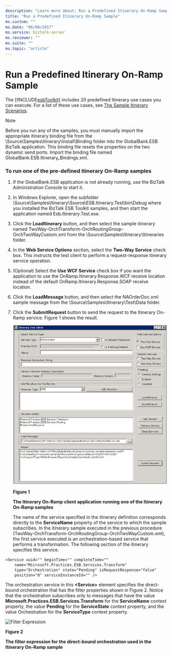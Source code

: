 ```yaml
---
description: "Learn more about: Run a Predefined Itinerary On-Ramp Sample"
title: "Run a Predefined Itinerary On-Ramp Sample"
ms.custom: ""
ms.date: "06/08/2017"
ms.service: biztalk-server
ms.reviewer: ""
ms.suite: ""
ms.topic: "article"
---
```

# Run a Predefined Itinerary On-Ramp Sample
The [!INCLUDE[esbToolkit](../includes/esbtoolkit-md.md)] includes 20 predefined Itinerary use cases you can execute. For a list of these use cases, see [The Sample Itinerary Scenarios](../esb-toolkit/the-sample-itinerary-scenarios.md).  
  
> [!NOTE]
>  Before you run any of the samples, you must manually import the appropriate itinerary binding file from the \Source\Samples\Itinerary\Install\Binding folder into the GlobalBank.ESB BizTalk application. This binding file resets the properties on the two dynamic send ports. Import the binding file named GlobalBank.ESB.Itinerary_Bindings.xml.  
  
### To run one of the pre-defined Itinerary On-Ramp samples  
  
1. If the GlobalBank.ESB application is not already running, use the BizTalk Administration Console to start it.  
  
2. In Windows Explorer, open the subfolder \Source\Samples\Itinerary\Source\ESB.Itinerary.Test\bin\Debug where you installed the BizTalk ESB Toolkit samples, and then start the application named Esb.Itinerary.Test.exe.  
  
3. Click the **LoadItinerary** button, and then select the sample itinerary named TwoWay-OrchTransform-OrchRoutingGroup-OrchTwoWayCustom.xml from the \Source\Samples\Itinerary\Itineraries folder.  
  
4. In the **Web Service Options** section, select the **Two-Way Service** check box. This instructs the test client to perform a request-response itinerary service operation.  
  
5. (Optional) Select the **Use WCF Service** check box if you want the application to use the OnRamp.Itinerary.Response.WCF receive location instead of the default OnRamp.Itinerary.Response.SOAP receive location.  
  
6. Click the **LoadMessage** button, and then select the NAOrderDoc.xml sample message from the \Source\Samples\Itinerary\Test\Data folder.  
  
7. Click the **SubmitRequest** button to send the request to the Itinerary On-Ramp service. Figure 1 shows the result.  
  
   ![Itinerary On Ramp](../esb-toolkit/media/ch6-itineraryonramp.gif "Ch6-ItineraryOnRamp")  
  
   **Figure 1**  
  
   **The Itinerary On-Ramp client application running one of the Itinerary On-Ramp samples**  
  
   The name of the service specified in the itinerary definition corresponds directly to the **ServiceName** property of the service to which the sample subscribes. In the itinerary sample executed in the previous procedure (TwoWay-OrchTransform-OrchRoutingGroup-OrchTwoWayCustom.xml), the first service executed is an orchestration-based service that performs a transformation. The following section of the itinerary specifies this service.  
  
```  
<Service uuid="" beginTime="" completeTime=""   
    name="Microsoft.Practices.ESB.Services.Transform"  
    type="Orchestration" state="Pending" isRequestResponse="false"  
    position="0" serviceInstanceId="" />  
```  
  
 The orchestration service in this **\<Service\>** element specifies the direct-bound orchestration that has the filter properties shown in Figure 2. Notice that the orchestration subscribes only to messages that have the value **Microsoft.Practices.ESB.Services.Transform** for the **ServiceName** context property, the value **Pending** for the **ServiceState** context property, and the value Orchestration for the **ServiceType** context property.  
  
 ![Filter Expression](../esb-toolkit/media/ch6-filterexpression.gif "Ch6-FilterExpression")  
  
 **Figure 2**  
  
 **The filter expression for the direct-bound orchestration used in the Itinerary On-Ramp sample**
